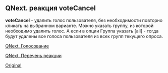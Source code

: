 ## QNext. реакция voteCancel

**voteCancel** - удалить голос пользователя, без необходимости повторно кликать на выбранном варианте. Можно указать группу, из которой необходимо удалить голос. А если в опции Группа указать [all] - тогда будут удалены все голоса пользователя из всех групп текущего опроса.



[QNext. Голосование](/docs-test/admin/vote-about)

[QNext. Перечень реакции](/docs-test/reactions)
  
[Original](https://telegra.ph/QNext-admin-reaction-voteCancel-05-03)